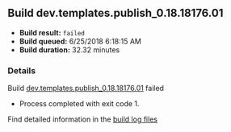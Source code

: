 ## Build dev.templates.publish_0.18.18176.01
- **Build result:** `failed`
- **Build queued:** 6/25/2018 6:18:15 AM
- **Build duration:** 32.32 minutes
### Details
Build [dev.templates.publish_0.18.18176.01](https://winappstudio.visualstudio.com/web/build.aspx?pcguid=a4ef43be-68ce-4195-a619-079b4d9834c2&builduri=vstfs%3a%2f%2f%2fBuild%2fBuild%2f25925) failed

+ Process completed with exit code 1.

Find detailed information in the [build log files](https://uwpctdiags.blob.core.windows.net/buildlogs/dev.templates.publish_0.18.18176.01_logs.zip)
